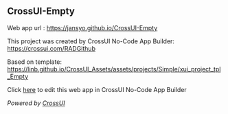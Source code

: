 ## CrossUI-Empty
Web app url : https://jansyo.github.io/CrossUI-Empty

This project was created by CrossUI No-Code App Builder: https://crossui.com/RADGithub

Based on template: https://linb.github.io/CrossUI_Assets/assets/projects/Simple/xui_project_tpl_Empty

Click [here](https://crossui.com/RADGithub/#!from=github&owner=jansyo&repo=CrossUI-Empty) to edit this web app in CrossUI No-Code App Builder

<i>Powered by [CrossUI](https://crossui.com)</i>
